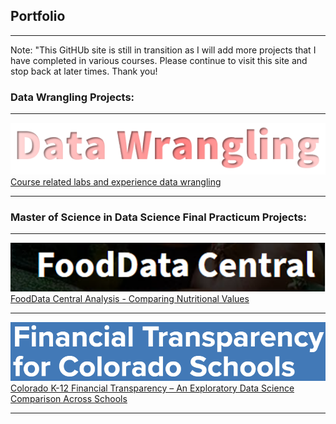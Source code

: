 ## Portfolio

---
Note: "This GitHUb site is still in transition as I will add more projects that I have completed in various courses. Please continue to visit this site and stop back at later times. Thank you!

### Data Wrangling Projects:
---
<img src="Images/DW.PNG?raw=true"/><br>
[Course related labs and experience data wrangling](https://github.com/stacysandy/Data_Wrangling)

---

### Master of Science in Data Science Final Practicum Projects:

<!---Hide using this

[Project 1 Title](/sample_page)
<img src="images/dummy_thumbnail.jpg?raw=true"/>

---
[Project 2 Title](/pdf/sample_presentation.pdf)
#<img src="images/dummy_thumbnail.jpg?raw=true"/>

-->

---
<img src="Images/FDClogo.PNG?raw=true"/><br>
[FoodData Central Analysis - Comparing Nutritional Values](https://github.com/stacysandy/Data-Science-Practicum-I)

---
<img src="Images/CK12FT.PNG?raw=true"/><br>
[Colorado K-12 Financial Transparency – An Exploratory Data Science Comparison Across Schools](https://github.com/stacysandy/Data-Science-Practicum-II)

---

<!---

# ### Category Name 2

- [FoodData Central Analysis](https://github.com/stacysandy/Data-Science-Practicum-I)
#- [Colorado K-12 Financial Transparency](https://github.com/stacysandy/Data-Science-Practicum-II)
#- [Project 3 Title](http://example.com/)
#- [Project 4 Title](http://example.com/)
#- [Project 5 Title](http://example.com/)

---


#-->
